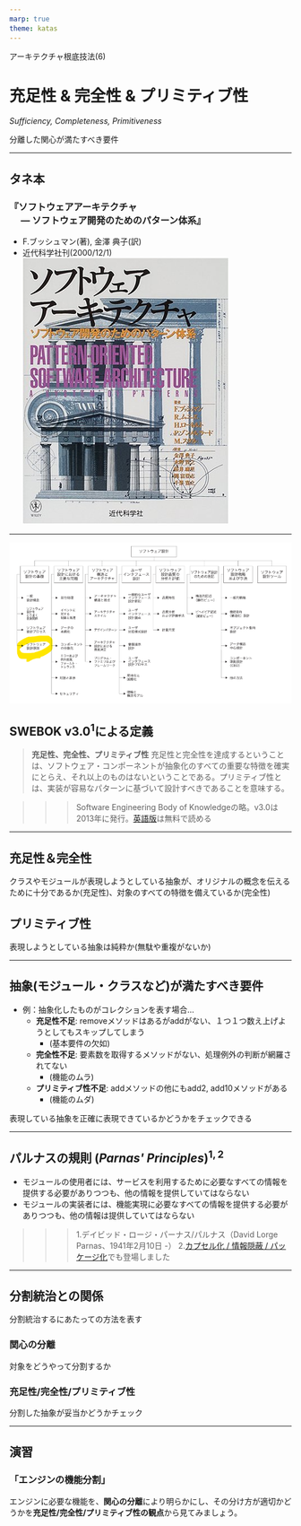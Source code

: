 ```yaml
---
marp: true
theme: katas
---
```

<!-- 
size: 16:9
paginate: true
-->
<!-- header: 勉強会# ― エンジニアとしての解像度を高めるための勉強会-->

アーキテクチャ根底技法(6)

# 充足性 & 完全性 & プリミティブ性

_Sufficiency, Completeness, Primitiveness_

分離した関心が満たすべき要件

---

## タネ本

### 『ソフトウェアアーキテクチャ<br>　 ― ソフトウェア開発のためのパターン体系』
* F.ブッシュマン(著), 金澤 典子(訳)
* 近代科学社刊(2000/12/1)
![bg right:30% 90%](assets/12-book.jpg)

<!-- ソフトウェアアーキテクチャ ― ソフトウェア開発のためのパターン体系: https://www.amazon.co.jp/dp/4764902834 -->

---

![bg contain opacity:0.2](assets/15-swebok3.png)

## SWEBOK v3.0$^1$による定義

> **充足性、完全性、プリミティブ性**
> 充足性と完全性を達成するということは、ソフトウェア・コンポーネントが抽象化のすべての重要な特徴を確実にとらえ、それ以上のものはないということである。プリミティブ性とは、実装が容易なパターンに基づいて設計すべきであることを意味する。

<!-- ソフトウェアエンジニアリングを事業として営むために必要な、ソフトウェアエンジニアリング知識体系（SWEBOKと略称）をまとめた本。ソフトウェア産業に従事する者および教育者にとって理解しておきたい一冊 -->

>>> Software Engineering Body of Knowledgeの略。v3.0は2013年に発行。[英語版](https://ieeecs-media.computer.org/media/education/swebok/swebok-v3.pdf)は無料で読める

---

## 充足性＆完全性

クラスやモジュールが表現しようとしている抽象が、オリジナルの概念を伝えるために十分であるか(充足性)、対象のすべての特徴を備えているか(完全性)

## プリミティブ性

表現しようとしている抽象は純粋か(無駄や重複がないか)

<!-- 分割統治は関心の分離という方法で分離するという説明を以前にした。その分離した内容が正しいかどうかをチェックするのがこれらの原則。 -->

---

## 抽象(モジュール・クラスなど)が満たすべき要件

* 例：抽象化したものがコレクションを表す場合…
    * **充足性不足**: removeメソッドはあるがaddがない、１つ１つ数え上げようとしてもスキップしてしまう
        * (基本要件の欠如)
    * **完全性不足**: 要素数を取得するメソッドがない、処理例外の判断が網羅されてない
        * (機能のムラ)
    * **プリミティブ性不足**: addメソッドの他にもadd2, add10メソッドがある
        * (機能のムダ)

表現している抽象を正確に表現できているかどうかをチェックできる

<!-- この考え方は逆にも使えて、あるクラスやモデル、モジュールの名前が適切かどうかの判断にも使える。たとえば
* フラグを立てるcontrol()という名前の関数、
* ファイルからデータを読み込み/保存するDataManagerというクラス
があったとして、フラグを立てるためだけ、データを読み書きするだけのためにこういう名前が付いているのは大げさ、という判断になる。toggleXXFeature(), DataReaderWriterとかになる。Data～はさらに分割する判断にもつながる -->

---

## パルナスの規則 (_Parnas' Principles_)$^{1,2}$

* モジュールの使用者には、サービスを利用するために必要なすべての情報を提供する必要がありつつも、他の情報を提供していてはならない
* モジュールの実装者には、機能実現に必要なすべての情報を提供する必要がありつつも、他の情報は提供していてはならない

>>> 1.デイビッド・ロージ・パーナス/パルナス（David Lorge Parnas、1941年2月10日 -）
>>> 2.[カプセル化 / 情報隠蔽 / パッケージ化](13-encapsulation_infohiding_pkg.md)でも登場しました

<!-- オブジェクト指向の基礎となったモジュール設計の概念を生み出したソフトウェア工学の先駆者。オブジェクト指向設計がない時代から、結合度を下げ凝集度を上げる設計こそが良いと説いていた -->

---

## 分割統治との関係

分割統治するにあたっての方法を表す

### 関心の分離
対象をどうやって分割するか

### 充足性/完全性/プリミティブ性
分割した抽象が妥当かどうかチェック

---

## 演習

### 「エンジンの機能分割」

エンジンに必要な機能を、**関心の分離**により明らかにし、その分け方が適切かどうかを**充足性/完全性/プリミティブ性の観点**から見てみましょう。